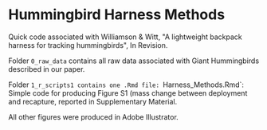 # Hummingbird Harness Methods

Quick code associated with Williamson &amp; Witt, "A lightweight backpack harness for tracking hummingbirds", In Revision. 

Folder `0_raw_data` contains all raw data associated with Giant Hummingbirds described in our paper. 

Folder `1_r_scripts1 contains one .Rmd file:
`Harness_Methods.Rmd`: Simple code for producing Figure S1 (mass change between deployment and recapture, reported in Supplementary Material. 

All other figures were produced in Adobe Illustrator. 